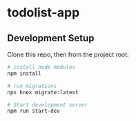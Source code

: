 # todolist-app

## Development Setup

Clone this repo, then from the project root:

```sh
# install node modules
npm install

# run migrations
npx knex migrate:latest

# Start development server
npm run start-dev
```
